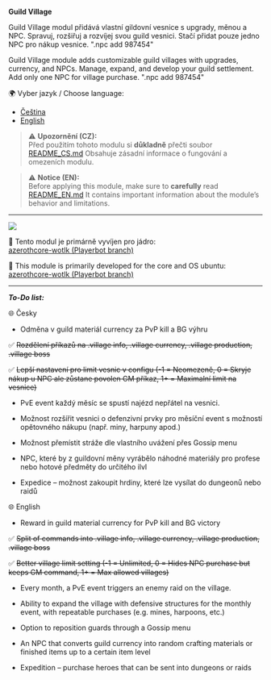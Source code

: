 **Guild Village**

Guild Village modul přidává vlastní gildovní vesnice s upgrady, měnou a NPC. Spravuj, rozšiřuj a rozvíjej svou guild vesnici.
Stačí přidat pouze jedno NPC pro nákup vesnice. ".npc add 987454"
 
Guild Village module adds customizable guild villages with upgrades, currency, and NPCs. Manage, expand, and develop your guild settlement.
Add only one NPC for village purchase. ".npc add 987454"

🌍 Vyber jazyk / Choose language:
- [Čeština](https://github.com/BeardBear33/mod-guild-village/blob/main/README_CS.md)
- [English](https://github.com/BeardBear33/mod-guild-village/blob/main/README_EN.md)

> ⚠️ **Upozornění (CZ):**  
> Před použitím tohoto modulu si **důkladně** přečti soubor [README_CS.md](https://github.com/BeardBear33/mod-guild-village/blob/main/README_CS.md)
> Obsahuje zásadní informace o fungování a omezeních modulu.  

> ⚠️ **Notice (EN):**  
> Before applying this module, make sure to **carefully** read [README_EN.md](https://github.com/BeardBear33/mod-guild-village/blob/main/README_EN.md)
> It contains important information about the module’s behavior and limitations.  

----------------------------------------------------------------------------------------------------------------
<img src="https://github.com/mod-playerbots/mod-playerbots/actions/workflows/core_build.yml/badge.svg">

🔧 Tento modul je primárně vyvíjen pro jádro:  
[azerothcore-wotlk (Playerbot branch)](https://github.com/liyunfan1223/azerothcore-wotlk/tree/Playerbot)

🔧 This module is primarily developed for the core and OS ubuntu:  
[azerothcore-wotlk (Playerbot branch)](https://github.com/liyunfan1223/azerothcore-wotlk/tree/Playerbot)

----------------------------------------------------------------------------------------------------------------

***To-Do list:***
 
🌐 Česky

- Odměna v guild materiál currency za PvP kill a BG výhru

✅ ~~Rozdělení příkazů na .village info, .village currency, .village production, .village boss~~

✅ ~~Lepší nastavení pro limit vesnic v configu (-1 = Neomezeně, 0 = Skryje nákup u NPC ale zůstane povolen GM příkaz, 1+ = Maximalní limit na vesnice)~~

- PvE event každý měsíc se spustí najézd nepřátel na vesnici.

- Možnost rozšířit vesnici o defenzivní prvky pro měsíční event s možností opětovného nákupu (např. miny, harpuny apod.)

- Možnost přemístit stráže dle vlastního uvážení přes Gossip menu

- NPC, které by z guildovní měny vyrábělo náhodné materiály pro profese nebo hotové předměty do určitého ilvl

- Expedice – možnost zakoupit hrdiny, které lze vysílat do dungeonů nebo raidů


🌐 English

- Reward in guild material currency for PvP kill and BG victory

✅ ~~Split of commands into .village info, .village currency, .village production, .village boss~~

✅ ~~Better village limit setting (-1 = Unlimited, 0 = Hides NPC purchase but keeps GM command, 1+ = Max allowed villages)~~

- Every month, a PvE event triggers an enemy raid on the village.

- Ability to expand the village with defensive structures for the monthly event, with repeatable purchases (e.g. mines, harpoons, etc.)

- Option to reposition guards through a Gossip menu

- An NPC that converts guild currency into random crafting materials or finished items up to a certain item level

- Expedition – purchase heroes that can be sent into dungeons or raids
